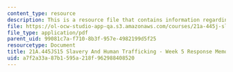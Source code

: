 ```yaml
---
content_type: resource
description: This is a resource file that contains information regarding week 5 memo.
file: https://ol-ocw-studio-app-qa.s3.amazonaws.com/courses/21a-445j-slavery-and-human-trafficking-in-the-21st-century-spring-2015/a7f2a33a87b1595a218f962988408520_MIT21A_445JS15_Week5memo.pdf
file_type: application/pdf
parent_uid: 99081c7a-f710-8b3f-957e-4982199d5f25
resourcetype: Document
title: 21A.445JS15 Slavery And Human Trafficking - Week 5 Response Memo
uid: a7f2a33a-87b1-595a-218f-962988408520
---
```

